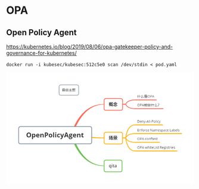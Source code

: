 #  OPA


##  Open Policy Agent

https://kubernetes.io/blog/2019/08/06/opa-gatekeeper-policy-and-governance-for-kubernetes/






```
docker run -i kubesec/kubesec:512c5e0 scan /dev/stdin < pod.yaml  
```




![OpenPolicyAgent](https://raw.githubusercontent.com/latermonk/CKS-Tasks/master/CKS-oline/00-execersie/OPA/_image/OpenPolicyAgent.png)
